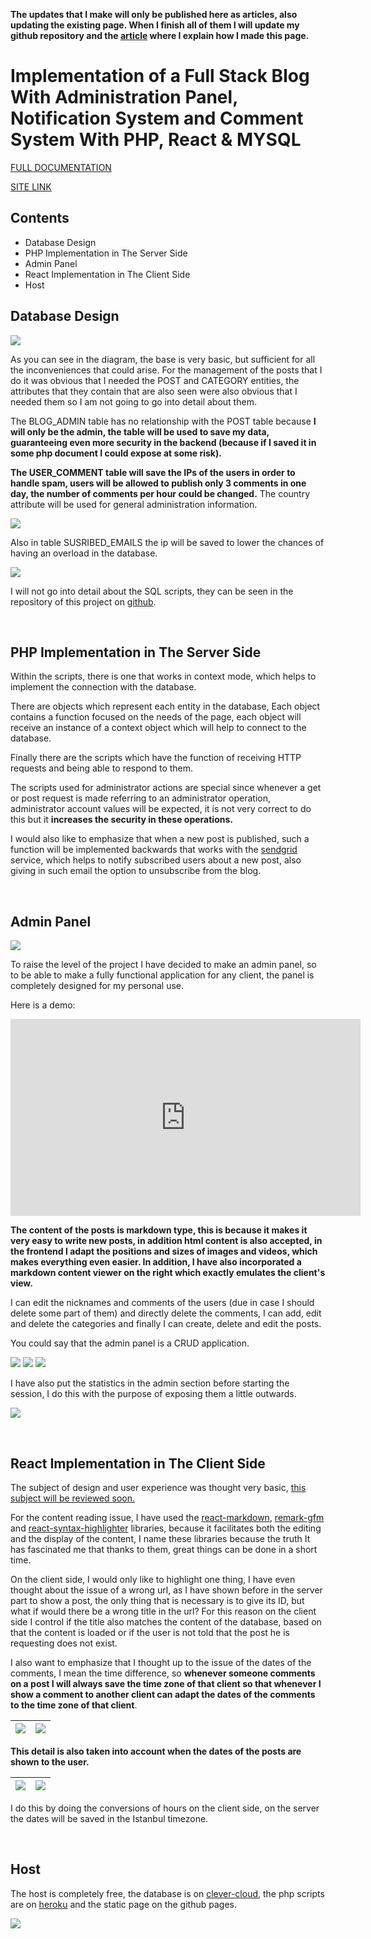 **The updates that I make will only be published here as articles, also updating the existing page. When I finish all of them I will update my github repository and the [article](https://andresrodriguez55.github.io/#/post/1/Implementation%20of%20a%20Full%20Stack%20Blog%20With%20a%20Comment%20System%20And%20Admin%20Panel%20With%20PHP,%20React%20&%20MYSQL) where I explain how I made this page.**

# Implementation of a Full Stack Blog With Administration Panel, Notification System and Comment System With PHP, React & MYSQL

[FULL DOCUMENTATION](https://andresrodriguez55.github.io/#/post/1/Implementation%20of%20a%20Full%20Stack%20Blog%20With%20a%20Comment%20System%20And%20Admin%20Panel%20With%20PHP,%20React%20&%20MYSQL)

[SITE LINK](https://andresrodriguez55.github.io/#/)

## Contents
- Database Design
- PHP Implementation in The Server Side
- Admin Panel
- React Implementation in The Client Side
- Host


## Database Design

![](https://drive.google.com/uc?id=1cv7cR4UbBa7yexA6A3t1L1YU6aaOA66I)

As you can see in the diagram, the base is very basic, but sufficient for all the inconveniences that could arise. For the management of the posts that I do it was obvious that I needed the POST and CATEGORY entities, the attributes that they contain that are also seen were also obvious that I needed them so I am not going to go into detail about them.

The BLOG_ADMIN table has no relationship with the POST table because **I will only be the admin, the table will be used to save my data, guaranteeing even more security in the backend (because if I saved it in some php document I could expose at some risk).**

**The USER_COMMENT table will save the IPs of the users in order to handle spam, users will be allowed to publish only 3 comments in one day, the number of comments per hour could be changed.** The country attribute will be used for general administration information.

![](https://drive.google.com/uc?id=1OXwy14lTQdQdsPLJzr2q0T6kYRJj4Tl3)

Also in table SUSRIBED_EMAILS the ip will be saved to lower the chances of having an overload in the database.

![](https://drive.google.com/uc?id=1ENkghFhPpSByKaB4QUWXcmYx7PKnzsBn)

I will not go into detail about the SQL scripts, they can be seen in the repository of this project on [github](https://github.com/andresrodriguez55/andresrodriguez55.github.io).

<br/>

## PHP Implementation in The Server Side

Within the scripts, there is one that works in context mode, which helps to implement the connection with the database.

There are objects which represent each entity in the database,
Each object contains a function focused on the needs of the page, each object will receive an instance of a context object which will help to connect to the database.

Finally there are the scripts which have the function of receiving HTTP requests and being able to respond to them.

The scripts used for administrator actions are special since whenever a get or post request is made referring to an administrator operation, administrator account values will be expected, it is not very correct to do this but it **increases the security in these operations.**

I would also like to emphasize that when a new post is published, such a function will be implemented backwards that works with the [sendgrid](https://sendgrid.com/) service, which helps to notify subscribed users about a new post, also giving in such email the option to unsubscribe from the blog.

<br/>

## Admin Panel

![](https://drive.google.com/uc?id=1QVpYxVbqpA7aU-f4AsU2v3dJlom5Gxnc)

To raise the level of the project I have decided to make an admin panel, so to be able to make a fully functional application for any client, the panel is completely designed for my personal use. 

Here is a demo:

<iframe width='560' height='315' src='https://www.youtube.com/embed/Nyqlh5KCj0M' title='YouTube video player' frameborder='0' allow='accelerometer; autoplay; clipboard-write; encrypted-media; gyroscope; picture-in-picture' allowfullscreen></iframe>

**The content of the posts is markdown type, this is because it makes it very easy to write new posts, in addition html content is also accepted, in the frontend I adapt the positions and sizes of images and videos, which makes everything even easier. In addition, I have also incorporated a markdown content viewer on the right which exactly emulates the client's view.**

I can edit the nicknames and comments of the users (due in case I should delete some part of them) and directly delete the comments, I can add, edit and delete the categories and finally I can create, delete and edit the posts.

You could say that the admin panel is a CRUD application.

![](https://drive.google.com/uc?id=1qevRXezHca7hlC26WvJd9f4VWg8kqIpi)
![](https://drive.google.com/uc?id=1IFLHm0ZlmgIuVlC-xWoW57yVkcmrgbln)
![](https://drive.google.com/uc?id=10rhhtX2v3M1x5nvKGXj1Bg5jGmaFtJFR)

I have also put the statistics in the admin section before starting the session, I do this with the purpose of exposing them a little outwards.

![](https://drive.google.com/uc?id=1qheFvHKWyTJVwxfHIwLBZDVn-bvyvse3)

<br/>

## React Implementation in The Client Side

The subject of design and user experience was thought very basic, <u>this subject will be reviewed soon.</u>

For the content reading issue, I have used the [react-markdown](https://github.com/remarkjs/react-markdown), [remark-gfm](https://github.com/remarkjs/remark-gfm) and [react-syntax-highlighter](https://github.com/react-syntax-highlighter/react-syntax-highlighter) libraries, because it facilitates both the editing and the display of the content, I name these libraries because the truth It has fascinated me that thanks to them, great things can be done in a short time.

On the client side, I would only like to highlight one thing, I have even thought about the issue of a wrong url, as I have shown before in the server part to show a post, the only thing that is necessary is to give its ID, but what if would there be a wrong title in the url? For this reason on the client side I control if the title also matches the content of the database, based on that the content is loaded or if the user is not told that the post he is requesting does not exist.

I also want to emphasize that I thought up to the issue of the dates of the comments, I mean the time difference, so **whenever someone comments on a post I will always save the time zone of that client so that whenever I show a comment to another client can adapt the dates of the comments to the time zone of that client**.

| ![](https://drive.google.com/uc?id=1sw23OpEUm3n1A7jgQ-kwGdQB3r3zzHSN) | ![](https://drive.google.com/uc?id=1jYRuTE5sMaEbENZGQS2mJmRCRxHvfzBT)| 
|:---:|:---:|

**This detail is also taken into account when the dates of the posts are shown to the user.**

| ![](https://drive.google.com/uc?id=1SiHjdHBO-VtZ2iin3vKMAMfZ3bWUBIZR) | ![](https://drive.google.com/uc?id=1IgSKtClvksRfri5yAaigM01ayJKp1k54)| 
|:---:|:---:|

I do this by doing the conversions of hours on the client side, on the server the dates will be saved in the Istanbul timezone.

<br/>

## Host

The host is completely free, the database is on [clever-cloud](https://www.clever-cloud.com/en/), the php scripts are on [heroku](https://www.heroku.com/) and the static page on the github pages.

![](https://drive.google.com/uc?id=1GSM58-YgNk8tEZuoWaxuiV0Vr0gTbjcR)
